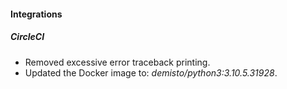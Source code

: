 
#### Integrations
##### CircleCI
- Removed excessive error traceback printing.
- Updated the Docker image to: *demisto/python3:3.10.5.31928*.